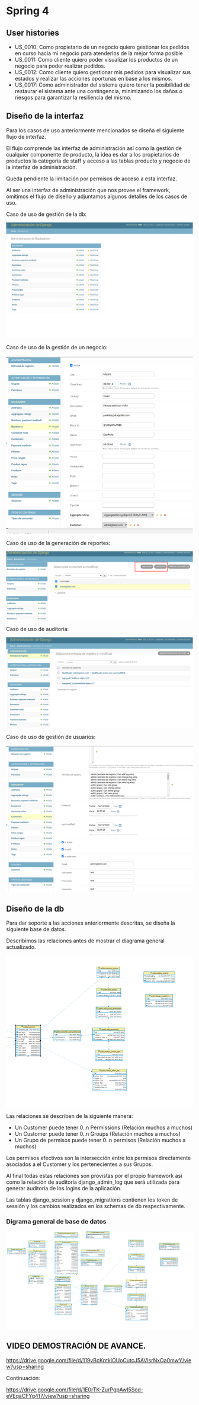 # Spring 4

## User histories

- US_0010: Como propietario de un negocio quiero gestionar los pedidos en curso hacia mi negocio para atenderlos de la mejor forma posible
- US_0011: Como cliente quiero poder visualizar los productos de un negocio para poder realizar pedidos.
- US_0012: Como cliente quiero gestionar mis pedidos para visualizar sus estados y realizar las acciones oportunas en base a los mismos.
- US_0017: Como administrador del sistema quiero tener la posibilidad de restaurar el sistema ante una contingencia, minimizando los daños o riesgos para garantizar la resiliencia del mismo.

## Diseño de la interfaz

Para los casos de uso anteriormente mencionados se diseña el siguiente flujo de interfaz.

El flujo comprende las interfaz de administración así como la gestión de cualquier componente de producto, la idea es dar a los propietarios de productos la categoria de staff y acceso a las tablas producto y negocio de la interfaz de administración.

Queda pendiente la limitación por permisos de acceso a esta interfaz.

Al ser una interfaz de administración que nos provee el framework, omitimos el flujo de diseño y adjuntamos algunos detalles de los casos de uso.

Caso de uso de gestión de la db:

![Detalle de la interfaz de administración](doc_images/spring3_admin1.png)

Caso de uso de la gestión de un negocio:

![Detalle creación de un negocio](doc_images/spring3_detalle_bussines.png)

Caso de uso de la generación de reportes:

![Detalle generación de reportes](doc_images/spring3_generacion_reportes.png)

Caso de uso de auditoria:

![Detalle de auditoría](doc_images/sprint3_auditoria.png)

Caso de uso de gestión de usuarios:

![Detalle de gestión de usuarios](doc_images/spring_3_detalle_customer.png)

## Diseño de la db

Para dar soporte a las acciones anteriormente descritas, se diseña la siguiente base de datos.

Describimos las relaciones antes de mostrar el diagrama general actualizado.

![Detalle de las relaciones añadidas en el spring 3](doc_images/spring3_diagrama_parcial.png)

Las relaciones se describen de la siguiente manera:
 
 - Un Customer puede tener 0..n Permissions (Relación muchos a muchos)
 - Un Customer puede tener 0..n Groups (Relación muchos a muchos)
 - Un Grupo de permisos puede tener 0..n permisos (Relación muchos a muchos)

Los permisos efectivos son la intersección entre los permisos directamente asociados a el Customer y los pertenecientes a sus Grupos. 

Al final todas estas relaciones son provistas por el propio framework así como la relación de auditoria django_admin_log que será utilizada para generar auditoria de los logins de la aplicación.

Las tablas django_session y django_migrations contienen los token de sessión y los cambios realizados en los schemas de db respectivamente.

### Digrama general de base de datos

![Diagrama general de DB](doc_images/spring3_diagramadb.png)

## VIDEO DEMOSTRACIÓN DE AVANCE.

https://drive.google.com/file/d/119vBcKptkiOUoCutcJ5AVlsrNxOa0mwY/view?usp=sharing

Continuación:

https://drive.google.com/file/d/1E0rTK-ZurPgpAwI5Scd-eVEqaCFYg417/view?usp=sharing